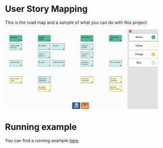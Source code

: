 # User Story Mapping

This is the road map and a sample of what you can do with this project:

![Roadmap](documents/roadmap.png) 

# Running example

You can find a running example [here](https://user-story-mapping.herokuapp.com/)